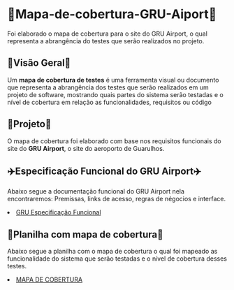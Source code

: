 # 📝Mapa-de-cobertura-GRU-Aiport📝 #
Foi elaborado o mapa de cobertura para o site do GRU Airport, o qual representa a abrangência do testes que serão realizados no projeto. 

## 👀Visão Geral👀 ##
Um **mapa de cobertura de testes** é uma ferramenta visual ou documento que representa a abrangência dos testes que serão realizados em um projeto de software, mostrando quais partes do sistema serão testadas e o nível de cobertura em relação as funcionalidades, requisitos ou código

## 🎯Projeto🎯 ##
O mapa de cobertura foi elaborado com base nos requisitos funcionais do site do **GRU Airport**, o site do aeroporto de Guarulhos.

## ✈️Especificação Funcional do GRU Airport✈️ ##
Abaixo segue a documentação funcional do GRU Airport nela encontraremos: Premissas, links de acesso, regras de négocios e interface. 

<li> <a href="https://drive.google.com/file/d/1UrqNp6GXy0DkIBRLHDGXy7Vw4EBqJzcW/view?usp=sharing" rel=nofollow>GRU Especificação Funcional</a><//li>

## 📌Planilha com mapa de cobertura📌 ##
Abaixo segue a planilha com o mapa de cobertura o qual foi mapeado as funcionalidade do sistema que serão testadas e o nível de cobertura desses testes.

<li> <a href="https://docs.google.com/spreadsheets/d/1jghN5UOeZ44xuTw1dd-wYMlI6hPm_AbP/edit?usp=sharing&ouid=106063138446942195318&rtpof=true&sd=true" rel=nofollow>MAPA DE COBERTURA</a><//li>





